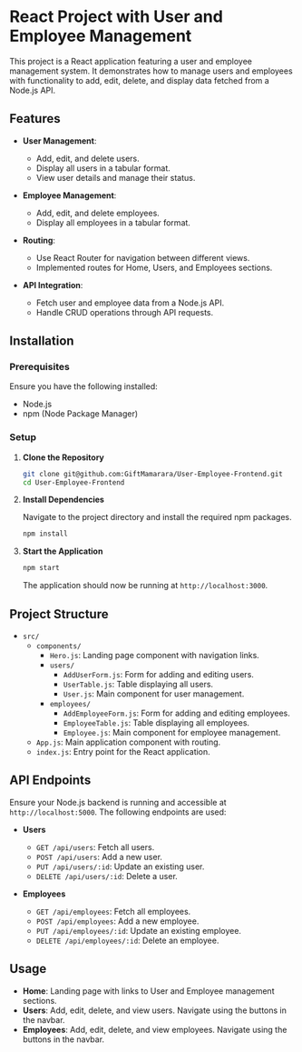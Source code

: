 # React Project with User and Employee Management

This project is a React application featuring a user and employee management system. It demonstrates how to manage users and employees with functionality to add, edit, delete, and display data fetched from a Node.js API.

## Features

- **User Management**: 
  - Add, edit, and delete users.
  - Display all users in a tabular format.
  - View user details and manage their status.

- **Employee Management**:
  - Add, edit, and delete employees.
  - Display all employees in a tabular format.

- **Routing**:
  - Use React Router for navigation between different views.
  - Implemented routes for Home, Users, and Employees sections.

- **API Integration**:
  - Fetch user and employee data from a Node.js API.
  - Handle CRUD operations through API requests.

## Installation

### Prerequisites

Ensure you have the following installed:
- Node.js 
- npm (Node Package Manager)

### Setup

1. **Clone the Repository**

   ```bash
   git clone git@github.com:GiftMamarara/User-Employee-Frontend.git
   cd User-Employee-Frontend
   ```

2. **Install Dependencies**

   Navigate to the project directory and install the required npm packages.

   ```bash
   npm install
   ```

3. **Start the Application**

   ```bash
   npm start
   ```

   The application should now be running at `http://localhost:3000`.

## Project Structure

- `src/`
  - `components/`
    - `Hero.js`: Landing page component with navigation links.
    - `users/`
      - `AddUserForm.js`: Form for adding and editing users.
      - `UserTable.js`: Table displaying all users.
      - `User.js`: Main component for user management.
    - `employees/`
      - `AddEmployeeForm.js`: Form for adding and editing employees.
      - `EmployeeTable.js`: Table displaying all employees.
      - `Employee.js`: Main component for employee management.
  - `App.js`: Main application component with routing.
  - `index.js`: Entry point for the React application.

## API Endpoints

Ensure your Node.js backend is running and accessible at `http://localhost:5000`. The following endpoints are used:

- **Users**
  - `GET /api/users`: Fetch all users.
  - `POST /api/users`: Add a new user.
  - `PUT /api/users/:id`: Update an existing user.
  - `DELETE /api/users/:id`: Delete a user.

- **Employees**
  - `GET /api/employees`: Fetch all employees.
  - `POST /api/employees`: Add a new employee.
  - `PUT /api/employees/:id`: Update an existing employee.
  - `DELETE /api/employees/:id`: Delete an employee.

## Usage

- **Home**: Landing page with links to User and Employee management sections.
- **Users**: Add, edit, delete, and view users. Navigate using the buttons in the navbar.
- **Employees**: Add, edit, delete, and view employees. Navigate using the buttons in the navbar.
